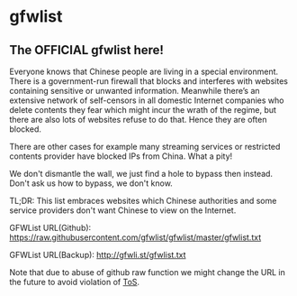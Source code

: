 # gfwlist
## The OFFICIAL gfwlist here!

Everyone knows that Chinese people are living in a special environment. There is a government-run firewall that blocks and interferes with websites containing sensitive or unwanted information. Meanwhile there’s an extensive network of self-censors in all domestic Internet companies who delete contents they fear which might incur the wrath of the regime, but there are also lots of websites refuse to do that. Hence they are often blocked.

There are other cases for example many streaming services or restricted contents provider have blocked IPs from China. What a pity!

We don't dismantle the wall, we just find a hole to bypass then instead. Don't ask us how to bypass, we don't know.

TL;DR: This list embraces websites which Chinese authorities and some service providers don't want Chinese to view on the Internet.

GFWList URL(Github): https://raw.githubusercontent.com/gfwlist/gfwlist/master/gfwlist.txt

GFWList URL(Backup): http://gfwli.st/gfwlist.txt

Note that due to abuse of github raw function we might change the URL in the future to avoid violation of [ToS](https://github.com/site/terms).
